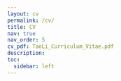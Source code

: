 ```yaml
---
layout: cv
permalink: /cv/
title: CV
nav: true
nav_order: 5
cv_pdf: TaoLi_Curriculum_Vitae.pdf
description: 
toc:
  sidebar: left
---
```

